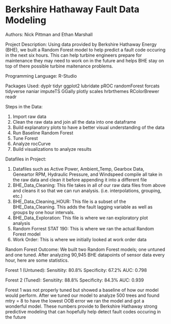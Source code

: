 # Berkshire Hathaway Fault Data Modeling

Authors: Nick Pittman and Ethan Marshall

Project Description: Using data provided by Berkshire Hathaway Energy (BHE), we built a Random Forest model to help predict a fault code occuring in the next six hours. This can help turbine engineers prepare for maintenance they may need to work on in the future and helps BHE stay on top of there possible turbine maitenance problems.

Programming Language: R-Studio

Packages Used: dyplr tidyr ggplot2 lubridate pROC randomForest forcats tidyverse naniar imputeTS GGally plotly scales hrbrthemes RColorBrewer readr

Steps in the Data:
  1. Import raw data
  2. Clean the raw data and join all the data into one dataframe
  3. Build explanatory plots to have a better visual understanding of the data
  4. Run Baseline Random Forest
  5. Tune Forest
  6. Analyze rocCurve
  8. Build visualizations to analyze results

Datafiles in Project: 
  1. Datafiles such as Active Power, Ambient_Temp, Gearbox Data, Geneartor RPM, Hydraulic Pressure, and Windspeed compile all take in the raw data and clean it before appending it into a different file
  2. BHE_Data_Cleaning: This file takes in all of our raw data files from above and cleans it so that we can run analysis. (i.e. interpolations, grouping, etc.)
  3. BHE_Data_Cleaning_HOUR: This file is a subset of the BHE_Data_Cleaning. This adds the fault lagging variable as well as groups by one hour intervals.
  4. BHE_Data_Exploration: This file is where we ran exploratory plot analysis
  5. Random Forrest STAT 190: This is where we ran the actual Random Forest model
  6. Work Order: This is where we initially looked at work order data

Random Forest Outcome: We built two Random Forest models; one untuned and one tuned. After analyzing 90,945 BHE datapoints of sensor data every hour, here are some statistics.

Forest 1 (Untuned): Sensitiity: 80.8% Specificity: 67.2% AUC: 0.798

Forest 2 (Tuned): Sensitiity: 88.8% Specificity: 84.3% AUC: 0.939

Forest 1 was not properly tuned but showed a baseline of how our model would perform. After we tuned our model to analyze 500 trees and found mtry = 8 to have the lowest OOB error we ran the model and got a wonderful model. These numbers provide to Berkshire Hathaway strong predictive modeling that can hopefully help detect fault codes occuring in the future
